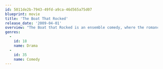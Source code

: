 ```yaml
---
id: 5011de2b-7943-49fd-a9ca-46d565a75d07
blueprint: movie
title: 'The Boat That Rocked'
release_date: '2009-04-01'
overview: "The Boat that Rocked is an ensemble comedy, where the romance is between the young people of the 60s, and pop music. It's about a band of DJs that captivate Britain, playing the music that defines a generation and standing up to a government that  wanted control of popular culture via the British Broadcasting Corporation. Loosely based on the events in Britain in the 60's when the Labour government of Harold Wilson, wanted to bring the pirate stations under control, enough to see the passage of the Marine Broadcasting Offences Act on 15 August 1967"
genres:
  -
    id: 18
    name: Drama
  -
    id: 35
    name: Comedy
---
```

